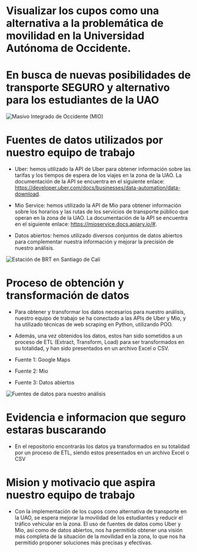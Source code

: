 # Visualizar los cupos como una alternativa a la problemática de movilidad en la Universidad Autónoma de Occidente.
# En busca de nuevas posibilidades de transporte SEGURO y alternativo para los estudiantes de la UAO

![Masivo Integrado de Occidente (MIO)](https://www.uao.edu.co/wp-content/uploads/2020/09/internacionalizacion-en-la-uao.jpg)

# Fuentes de datos utilizados por nuestro equipo de trabajo 

- Uber: hemos utilizado la API de Uber para obtener información sobre las tarifas y los tiempos de espera de los viajes en la zona de la UAO. La documentación de la API se encuentra en el siguiente enlace: https://developer.uber.com/docs/businesses/data-automation/data-download.

- Mio Service: hemos utilizado la API de Mio para obtener información sobre los horarios y las rutas de los servicios de transporte público que operan en la zona de la UAO. La documentación de la API se encuentra en el siguiente enlace: https://mioservice.docs.apiary.io/#.

- Datos abiertos: hemos utilizado diversos conjuntos de datos abiertos para complementar nuestra información y mejorar la precisión de nuestro análisis.

![Estación de BRT en Santiago de Cali](https://upload.wikimedia.org/wikipedia/commons/a/a0/BRT%2C_santiago_de_Cali_station.jpg)

# Proceso de obtención y transformación de datos

- Para obtener y transformar los datos necesarios para nuestro análisis, nuestro equipo de trabajo se ha conectado a las APIs de Uber y Mio, y ha utilizado técnicas de web scraping en Python, utilizando POO.

- Además, una vez obtenidos los datos, estos han sido sometidos a un proceso de ETL (Extract, Transform, Load) para ser transformados en su totalidad, y han sido presentados en un archivo Excel o CSV.

- Fuente 1: Google Maps
- Fuente 2: Mio
- Fuente 3: Datos abiertos

![Fuentes de datos para nuestro análisis](https://miro.medium.com/v2/resize:fit:1400/1*4-s0ZKKJ5B09CmQxrmx0Yw.png)

# Evidencia e informacion que seguro estaras buscarando

- En el repositorio encontrarás los datos ya transformados en su totalidad por un proceso de ETL, siendo estos presentados en un archivo Excel o CSV

# Mision y motivacio que aspira nuestro equipo de trabajo

- Con la implementación de los cupos como alternativa de transporte en la UAO, se espera mejorar la movilidad de los estudiantes y reducir el tráfico vehicular en la zona. El uso de fuentes de datos como Uber y Mio, así como de datos abiertos, nos ha permitido obtener una visión más completa de la situación de la movilidad en la zona, lo que nos ha permitido proponer soluciones más precisas y efectivas.
